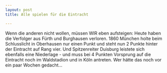 ```yaml
---
layout: post
title: Alle spielen für die Eintracht

---
```


Wenn die anderen nicht wollen, müssen WIR eben aufsteigen: Heute haben die Verfolger aus Fürth und Burghausen verloren. 1860 München holte beim Schlusslicht in Oberhausen nur einen Punkt und steht nun 2 Punkte hinter der Eintracht auf Rang vier. Und Spitzenreiter Duisburg leistete sich ebenfalls eine Niederlage - und muss bei 4 Punkten Vorsprung auf die Eintracht noch im Waldstadion und in Köln antreten. Wer hätte das noch vor ein paar Wochen gedacht...


